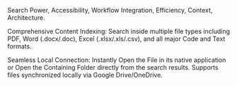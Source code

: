 Search Power, Accessibility, Workflow Integration, Efficiency, Context, Architecture.

Comprehensive Content Indexing: Search inside multiple file types including PDF, Word (.docx/.doc), Excel (.xlsx/.xls/.csv), and all major Code and Text formats.

Seamless Local Connection: Instantly Open the File in its native application or Open the Containing Folder directly from the search results. Supports files synchronized locally via Google Drive/OneDrive.
